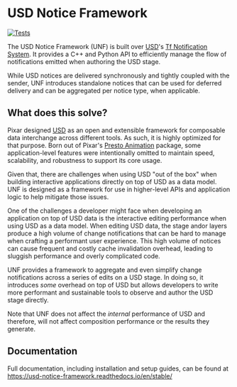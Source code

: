 # USD Notice Framework

[![Tests](https://github.com/wdas/usd-notice-framework/actions/workflows/test.yml/badge.svg?branch=main)](https://github.com/wdas/usd-notice-framework/actions/workflows/test.yml)


The USD Notice Framework (UNF) is built over [USD](https://github.com/PixarAnimationStudios/USD)'s
[Tf Notification System](https://graphics.pixar.com/usd/release/api/page_tf__notification.html).
It provides a C++ and Python API to efficiently manage the flow of
notifications emitted when authoring the USD stage.

While USD notices are delivered synchronously and tightly coupled with
the sender, UNF introduces standalone notices that can be used
for deferred delivery and can be aggregated per notice type, when applicable.

## What does this solve?

Pixar designed [USD](https://github.com/PixarAnimationStudios/USD) as an open
and extensible framework for composable data interchange across different tools.
As such, it is highly optimized for that purpose. Born out of Pixar's
[Presto Animation](https://en.wikipedia.org/wiki/Presto_(animation_software))
package, some application-level features were intentionally omitted to maintain
speed, scalability, and robustness to support its core usage.

Given that, there are challenges when using USD "out of the box" when building
interactive applications directly on top of USD as a data model. UNF is designed
as a framework for use in higher-level APIs and application logic to help
mitigate those issues.

One of the challenges a developer might face when developing an application on
top of USD data is the interactive editing performance when using USD as a data
model. When editing USD data, the stage andor layers produce a high volume of
change notifications that can be hard to manage when crafting a performant user
experience. This high volume of notices can cause frequent and costly cache
invalidation overhead, leading to sluggish performance and overly complicated
code.

UNF provides a framework to aggregate and even simplify change notifications
across a series of edits on a USD stage. In doing so, it introduces *some*
overhead on top of USD but allows developers to write more performant and
sustainable tools to observe and author the USD stage directly.

Note that UNF does not affect the *internal* performance of USD and therefore,
will not affect composition performance or the results they generate.

## Documentation

Full documentation, including installation and setup guides, can be found at
https://usd-notice-framework.readthedocs.io/en/stable/
